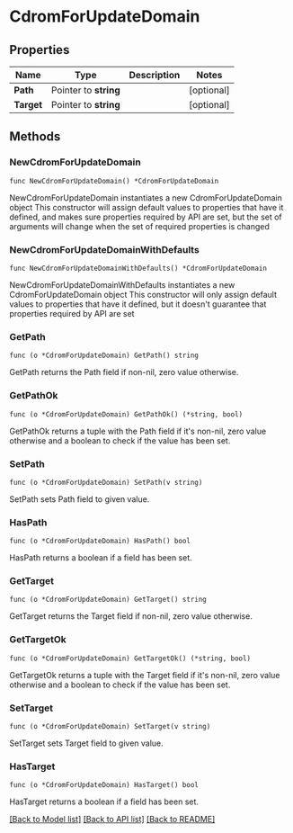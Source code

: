# CdromForUpdateDomain

## Properties

Name | Type | Description | Notes
------------ | ------------- | ------------- | -------------
**Path** | Pointer to **string** |  | [optional] 
**Target** | Pointer to **string** |  | [optional] 

## Methods

### NewCdromForUpdateDomain

`func NewCdromForUpdateDomain() *CdromForUpdateDomain`

NewCdromForUpdateDomain instantiates a new CdromForUpdateDomain object
This constructor will assign default values to properties that have it defined,
and makes sure properties required by API are set, but the set of arguments
will change when the set of required properties is changed

### NewCdromForUpdateDomainWithDefaults

`func NewCdromForUpdateDomainWithDefaults() *CdromForUpdateDomain`

NewCdromForUpdateDomainWithDefaults instantiates a new CdromForUpdateDomain object
This constructor will only assign default values to properties that have it defined,
but it doesn't guarantee that properties required by API are set

### GetPath

`func (o *CdromForUpdateDomain) GetPath() string`

GetPath returns the Path field if non-nil, zero value otherwise.

### GetPathOk

`func (o *CdromForUpdateDomain) GetPathOk() (*string, bool)`

GetPathOk returns a tuple with the Path field if it's non-nil, zero value otherwise
and a boolean to check if the value has been set.

### SetPath

`func (o *CdromForUpdateDomain) SetPath(v string)`

SetPath sets Path field to given value.

### HasPath

`func (o *CdromForUpdateDomain) HasPath() bool`

HasPath returns a boolean if a field has been set.

### GetTarget

`func (o *CdromForUpdateDomain) GetTarget() string`

GetTarget returns the Target field if non-nil, zero value otherwise.

### GetTargetOk

`func (o *CdromForUpdateDomain) GetTargetOk() (*string, bool)`

GetTargetOk returns a tuple with the Target field if it's non-nil, zero value otherwise
and a boolean to check if the value has been set.

### SetTarget

`func (o *CdromForUpdateDomain) SetTarget(v string)`

SetTarget sets Target field to given value.

### HasTarget

`func (o *CdromForUpdateDomain) HasTarget() bool`

HasTarget returns a boolean if a field has been set.


[[Back to Model list]](../README.md#documentation-for-models) [[Back to API list]](../README.md#documentation-for-api-endpoints) [[Back to README]](../README.md)


